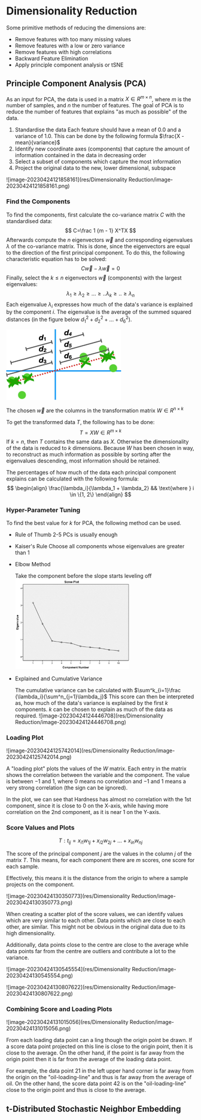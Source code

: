# Dimensionality Reduction

Some primitive methods of reducing the dimensions are:

* Remove features with too many missing values
* Remove features with a low or zero variance
* Remove features with high correlations
* Backward Feature Elimination
* Apply principle component analysis or tSNE

## Principle Component Analysis (PCA)

As an input for PCA, the data is used in a matrix $X \in R^{m\times n}$, where $m$ is the number of samples, and $n$ the number of features. The goal of PCA is to reduce the number of features that explains "as much as possible" of the data.

1. Standardise the data
   Each feature should have a mean of $0.0$ and a variance of $1.0$. This can be done by the following formula $\frac{X - mean}{variance}$
2. Identify new coordinate axes (components) that capture the amount of information contained in the data in decreasing order
3. Select a subset of components which capture the most information
4. Project the original data to the new, lower dimensional, subspace

![image-20230424121858161](res/Dimensionality Reduction/image-20230424121858161.png)

### Find the Components

To find the components, first calculate the co-variance matrix $C$ with the standardised data:
$$
C=\frac 1 {m - 1} X^TX
$$
Afterwards compute the $n$ eigenvectors $\vec w$ and corresponding eigenvalues $\lambda$ of the co-variance matrix. This is done, since the eigenvectors are equal to the direction of the first principal component. To do this, the following characteristic equation has to be solved:
$$
C\vec w - \lambda \vec w = 0
$$
Finally, select the $k\le n$ eigenvectors $\vec w$ (components) with the largest eigenvalues:
$$
\lambda_1 \ge \lambda_2 \ge ... \ge .. \lambda_k \ge .. \ge \lambda_n
$$
Each eigenvalue $\lambda_i$ expresses how much of the data's variance is explained by the component $i$. The eigenvalue is the average of the summed squared distances (in the figure below $d_1^2 + d_2^2 + ... + d_6^2$).

<img src="res/Dimensionality Reduction/image-20230620192434403.png" alt="image-20230620192434403" style="zoom:30%;" />

The chosen $\vec w$ are the columns in the transformation matrix $W\in R^{n\times k}$

To get the transformed data $T$, the following has to be done:
$$
 T=XW \in R^{m\times k}
$$
If $k=n$, then $T$ contains the same data as $X$. Otherwise the dimensionality of the data is reduced to $k$ dimensions. Because $W$ has been chosen in way, to reconstruct as much information as possible by sorting after the eigenvalues descending, most information should be retained.

The percentages of how much of the data each principal component explains can be calculated with the following formula:
$$
\begin{align}
\frac{\lambda_i}{\lambda_1 + \lambda_2} && \text{where } i \in \{1, 2\}
\end{align}
$$


### Hyper-Parameter Tuning

To find the best value for $k$ for PCA, the following method can be used.

* Rule of Thumb
  2-5 PCs is usually enough

* Kaiser's Rule
  Choose all components whose eigenvalues are greater than 1

* Elbow Method

  Take the component before the slope starts leveling off
  <img src="res/Dimensionality Reduction/image-20230424123806902.png" alt="image-20230424123806902" style="zoom:67%;" />

* Explained and Cumulative Variance

  The cumulative variance can be calculated with $\sum^k_{i=1}\frac {\lambda_i}{\sum^n_{j=1}\lambda_j}$
  This score can then be interpreted as, how much of the data's variance is explained by the first $k$ components. $k$ can be chosen to explain as much of the data as required.
  ![image-20230424124446708](res/Dimensionality Reduction/image-20230424124446708.png)

### Loading Plot

![image-20230424125742014](res/Dimensionality Reduction/image-20230424125742014.png)

A "loading plot" plots the values of the $W$ matrix. Each entry in the matrix shows the correlation between the variable and the component. The value is between $-1$ and $1$, where $0$ means no correlation and $-1$ and $1$ means a very strong correlation (the sign can be ignored).

In the plot, we can see that Hardness has almost no correlation with the 1st component, since it is close to $0$ on the X-axis, while having more correlation on the 2nd component, as it is near $1$ on the Y-axis.

### Score Values and Plots

$$
T: t_{ij}=x_{i1}w_{1j}+x_{i2}w_{2j}+...+x_{in}w_{nj}
$$

The score of the principal component $j$ are the values in the column $j$ of the matrix $T$. This means, for each component there are $m$ scores, one score for each sample. 

Effectively, this means it is the distance from the origin to where a sample projects on the component.

![image-20230424130350773](res/Dimensionality Reduction/image-20230424130350773.png)

When creating a scatter plot of the score values, we can identify values which are very similar to each other. Data points which are close to each other, are similar. This might not be obvious in the original data due to its high dimensionality.

Additionally, data points close to the centre are close to the average while data points far from the centre are outliers and contribute a lot to the variance.

![image-20230424130545554](res/Dimensionality Reduction/image-20230424130545554.png)

![image-20230424130807622](res/Dimensionality Reduction/image-20230424130807622.png)

### Combining Score and Loading Plots

![image-20230424131015056](res/Dimensionality Reduction/image-20230424131015056.png)

From each loading data point can a ling though the origin point be drawn. If a score data point projected on this line is close to the origin point, then it is close to the average. On the other hand, if the point is far away from the origin point then it is far from the average of the loading data point.

For example, the data point 21 in the left upper hand corner is far away from the origin on the "oil-loading-line" and thus is far away from the average of oil. On the other hand, the score data point 42 is on the "oil-loading-line" close to the origin point and thus is close to the average.

## t-Distributed Stochastic Neighbor Embedding
